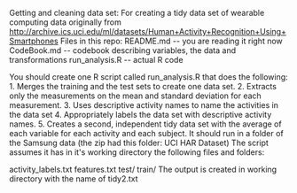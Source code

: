 Getting and cleaning data set:
For creating a tidy data set of wearable computing data originally from http://archive.ics.uci.edu/ml/datasets/Human+Activity+Recognition+Using+Smartphones
Files in this repo:
README.md -- you are reading it right now
CodeBook.md -- codebook describing variables, the data and transformations
run_analysis.R -- actual R code

You should create one R script called run_analysis.R that does the following: 1. Merges the training and the test sets to create one data set. 2. Extracts only the measurements on the mean and standard deviation for each measurement. 3. Uses descriptive activity names to name the activities in the data set 4. Appropriately labels the data set with descriptive activity names. 5. Creates a second, independent tidy data set with the average of each variable for each activity and each subject.
It should run in a folder of the Samsung data (the zip had this folder: UCI HAR Dataset) The script assumes it has in it's working directory the following files and folders:

activity_labels.txt
features.txt
test/
train/
The output is created in working directory with the name of tidy2.txt

